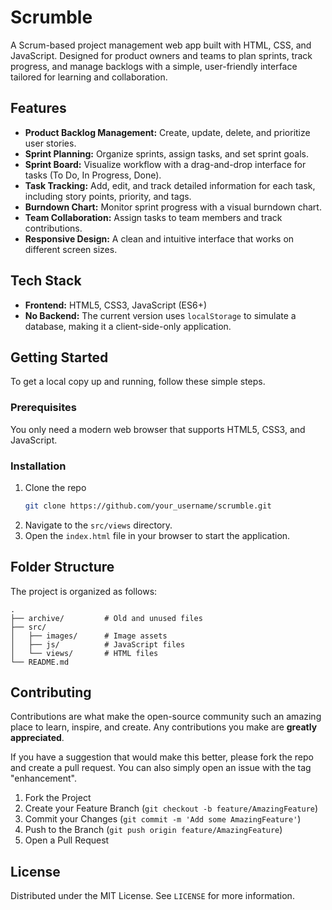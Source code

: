 # Scrumble

A Scrum-based project management web app built with HTML, CSS, and JavaScript. Designed for product owners and teams to plan sprints, track progress, and manage backlogs with a simple, user-friendly interface tailored for learning and collaboration.

## Features

*   **Product Backlog Management:** Create, update, delete, and prioritize user stories.
*   **Sprint Planning:** Organize sprints, assign tasks, and set sprint goals.
*   **Sprint Board:** Visualize workflow with a drag-and-drop interface for tasks (To Do, In Progress, Done).
*   **Task Tracking:** Add, edit, and track detailed information for each task, including story points, priority, and tags.
*   **Burndown Chart:** Monitor sprint progress with a visual burndown chart.
*   **Team Collaboration:** Assign tasks to team members and track contributions.
*   **Responsive Design:** A clean and intuitive interface that works on different screen sizes.

## Tech Stack

*   **Frontend:** HTML5, CSS3, JavaScript (ES6+)
*   **No Backend:** The current version uses `localStorage` to simulate a database, making it a client-side-only application.

## Getting Started

To get a local copy up and running, follow these simple steps.

### Prerequisites

You only need a modern web browser that supports HTML5, CSS3, and JavaScript.

### Installation

1.  Clone the repo
    ```sh
    git clone https://github.com/your_username/scrumble.git
    ```
2.  Navigate to the `src/views` directory.
3.  Open the `index.html` file in your browser to start the application.

## Folder Structure

The project is organized as follows:

```
.
├── archive/         # Old and unused files
├── src/
│   ├── images/      # Image assets
│   ├── js/          # JavaScript files
│   └── views/       # HTML files
└── README.md
```

## Contributing

Contributions are what make the open-source community such an amazing place to learn, inspire, and create. Any contributions you make are **greatly appreciated**.

If you have a suggestion that would make this better, please fork the repo and create a pull request. You can also simply open an issue with the tag "enhancement".

1.  Fork the Project
2.  Create your Feature Branch (`git checkout -b feature/AmazingFeature`)
3.  Commit your Changes (`git commit -m 'Add some AmazingFeature'`)
4.  Push to the Branch (`git push origin feature/AmazingFeature`)
5.  Open a Pull Request

## License

Distributed under the MIT License. See `LICENSE` for more information.
